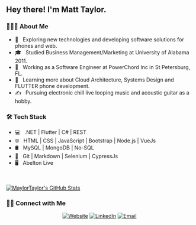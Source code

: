 <h2> Hey there! I'm Matt Taylor.</h2>

<h3> 👨🏻‍💻 About Me </h3>

- 🤔 &nbsp; Exploring new technologies and developing software solutions for phones and web.
- 🎓 &nbsp; Studied Business Management/Marketing at University of Alabama 2011.
- 💼 &nbsp; Working as a Software Engineer at PowerChord Inc in St Petersburg, FL.
- 🌱 &nbsp; Learning more about Cloud Architecture, Systems Design and FLUTTER phone development.
- ✍️ &nbsp; Pursuing electronic chill live looping music and acoustic guitar as a hobby.

<h3>🛠 Tech Stack</h3>

- 💻 &nbsp; .NET | Flutter | C# | REST
- 🌐 &nbsp; HTML | CSS | JavaScript | Bootstrap | Node.js | VueJs
- 🛢 &nbsp; MySQL | MongoDB | No-SQL
- 🔧 &nbsp; Git | Markdown | Selenium | CypressJs
- 🖥 &nbsp; Abelton Live

<br/>

[![MaylorTaylor's GitHub Stats](https://github-readme-stats.vercel.app/api?username=maylortaylor&show_icons=true)](https://github.com/maylortaylor)

<h3> 🤝🏻 Connect with Me </h3>

<p align="center">
<a href="https://www.https://maylortaylor.github.io/"><img alt="Website" src="https://img.shields.io/badge/Website-www.maylortaylor.github.io-blue?style=flat-square&logo=google-chrome"></a>
<a href="https://www.linkedin.com/in/maylortaylor/"><img alt="LinkedIn" src="https://img.shields.io/badge/LinkedIn-Matthew%20Taylor-blue?style=flat-square&logo=linkedin"></a>
<a href="mailto:maylortaylor@gmail.com"><img alt="Email" src="https://img.shields.io/badge/Email-MaylorTaylor@gmail.com-blue?style=flat-square&logo=gmail"></a>
</p>
